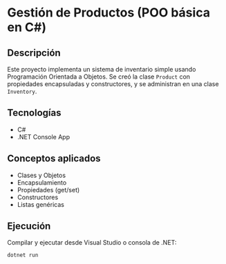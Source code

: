 # Gestión de Productos (POO básica en C#)

## Descripción
Este proyecto implementa un sistema de inventario simple usando Programación Orientada a Objetos. Se creó la clase `Product` con propiedades encapsuladas y constructores, y se administran en una clase `Inventory`.

## Tecnologías
- C#
- .NET Console App

## Conceptos aplicados
- Clases y Objetos
- Encapsulamiento
- Propiedades (get/set)
- Constructores
- Listas genéricas

## Ejecución
Compilar y ejecutar desde Visual Studio o consola de .NET:

```bash
dotnet run